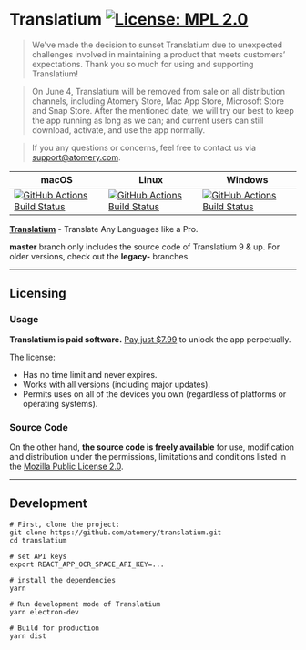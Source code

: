 # Translatium [![License: MPL 2.0](https://img.shields.io/badge/License-MPL%202.0-brightgreen.svg)](LICENSE)

> We've made the decision to sunset Translatium due to unexpected challenges involved in maintaining a product that meets customers’ expectations. Thank you so much for using and supporting Translatium!

> On June 4, Translatium will be removed from sale on all distribution channels, including Atomery Store, Mac App Store, Microsoft Store and Snap Store. After the mentioned date, we will try our best to keep the app running as long as we can; and current users can still download, activate, and use the app normally.

> If you any questions or concerns, feel free to contact us via support@atomery.com.

|macOS|Linux|Windows|
|---|---|---|
|[![GitHub Actions Build Status](https://github.com/atomery/translatium/workflows/macOS/badge.svg)](https://github.com/atomery/translatium/actions)|[![GitHub Actions Build Status](https://github.com/atomery/translatium/workflows/Linux/badge.svg)](https://github.com/atomery/translatium/actions)|[![GitHub Actions Build Status](https://github.com/atomery/translatium/workflows/Windows/badge.svg)](https://github.com/atomery/translatium/actions)|

**[Translatium](https://translatiumapp.com)** - Translate Any Languages like a Pro.

**master** branch only includes the source code of Translatium 9 & up. For older versions, check out the **legacy-** branches.

---
## Licensing
### Usage
**Translatium is paid software.**  [Pay just $7.99](https://webcatalog.onfastspring.com/translatium) to unlock the app perpetually.

The license:
- Has no time limit and never expires.
- Works with all versions (including major updates).
- Permits uses on all of the devices you own (regardless of platforms or operating systems).

### Source Code
On the other hand, **the source code is freely available** for use, modification and distribution under the permissions, limitations and conditions listed in the [Mozilla Public License 2.0](LICENSE).

---
## Development
```
# First, clone the project:
git clone https://github.com/atomery/translatium.git
cd translatium

# set API keys
export REACT_APP_OCR_SPACE_API_KEY=...

# install the dependencies
yarn

# Run development mode of Translatium
yarn electron-dev

# Build for production
yarn dist
```
